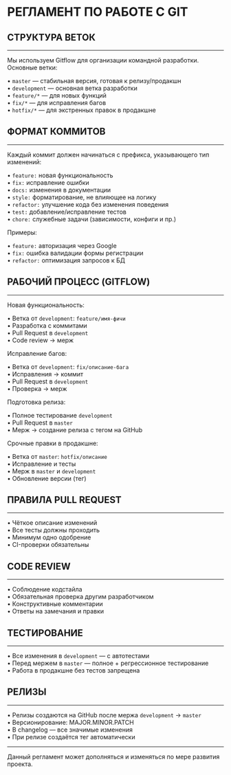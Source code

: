 # РЕГЛАМЕНТ ПО РАБОТЕ С GIT

## СТРУКТУРА ВЕТОК
-------------------------------
Мы используем Gitflow для организации командной разработки. Основные ветки:

• `master`       — стабильная версия, готовая к релизу/продакшн  
• `development`  — основная ветка разработки  
• `feature/*`    — для новых функций  
• `fix/*`        — для исправления багов  
• `hotfix/*`     — для экстренных правок в продакшне  


## ФОРМАТ КОММИТОВ
-------------------------------
Каждый коммит должен начинаться с префикса, указывающего тип изменений:

• `feature:`   новая функциональность  
• `fix:`       исправление ошибки  
• `docs:`      изменения в документации  
• `style:`     форматирование, не влияющее на логику  
• `refactor:`  улучшение кода без изменения поведения  
• `test:`      добавление/исправление тестов  
• `chore:`     служебные задачи (зависимости, конфиги и пр.)

Примеры:

• `feature:` авторизация через Google  
• `fix:` ошибка валидации формы регистрации  
• `refactor:` оптимизация запросов к БД  


## РАБОЧИЙ ПРОЦЕСС (GITFLOW)
-------------------------------

Новая функциональность:

• Ветка от `development`: `feature/имя-фичи`  
• Разработка с коммитами  
• Pull Request в `development`  
• Code review → мерж

Исправление багов:

• Ветка от `development`: `fix/описание-багa`  
• Исправления → коммит  
• Pull Request в `development`  
• Проверка → мерж

Подготовка релиза:

• Полное тестирование `development`  
• Pull Request в `master`  
• Мерж → создание релиза с тегом на GitHub

Срочные правки в продакшне:

• Ветка от `master`: `hotfix/описание`  
• Исправление и тесты  
• Мерж в `master` и `development`  
• Обновление версии (тег)


## ПРАВИЛА PULL REQUEST
-------------------------------
• Чёткое описание изменений  
• Все тесты должны проходить  
• Минимум одно одобрение  
• CI-проверки обязательны  


## CODE REVIEW
-------------------------------
• Соблюдение кодстайла  
• Обязательная проверка другим разработчиком  
• Конструктивные комментарии  
• Ответы на замечания и правки  


## ТЕСТИРОВАНИЕ
-------------------------------
• Все изменения в `development` — с автотестами  
• Перед мержем в `master` — полное + регрессионное тестирование  
• Работа в продакшне без тестов запрещена  


## РЕЛИЗЫ
-------------------------------
• Релизы создаются на GitHub после мержа `development` → `master`  
• Версионирование: MAJOR.MINOR.PATCH  
• В changelog — все значимые изменения  
• При релизе создаётся тег автоматически  

-------------------------------------------
Данный регламент может дополняться и изменяться по мере развития проекта.
